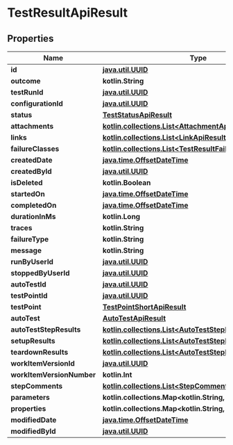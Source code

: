 
# TestResultApiResult

## Properties
| Name | Type | Description | Notes |
| ------------ | ------------- | ------------- | ------------- |
| **id** | [**java.util.UUID**](java.util.UUID.md) |  |  |
| **outcome** | **kotlin.String** |  |  |
| **testRunId** | [**java.util.UUID**](java.util.UUID.md) |  |  |
| **configurationId** | [**java.util.UUID**](java.util.UUID.md) |  |  |
| **status** | [**TestStatusApiResult**](TestStatusApiResult.md) |  |  |
| **attachments** | [**kotlin.collections.List&lt;AttachmentApiResult&gt;**](AttachmentApiResult.md) |  |  |
| **links** | [**kotlin.collections.List&lt;LinkApiResult&gt;**](LinkApiResult.md) |  |  |
| **failureClasses** | [**kotlin.collections.List&lt;TestResultFailureClassApiResult&gt;**](TestResultFailureClassApiResult.md) |  |  |
| **createdDate** | [**java.time.OffsetDateTime**](java.time.OffsetDateTime.md) |  |  |
| **createdById** | [**java.util.UUID**](java.util.UUID.md) |  |  |
| **isDeleted** | **kotlin.Boolean** |  |  |
| **startedOn** | [**java.time.OffsetDateTime**](java.time.OffsetDateTime.md) |  |  [optional] |
| **completedOn** | [**java.time.OffsetDateTime**](java.time.OffsetDateTime.md) |  |  [optional] |
| **durationInMs** | **kotlin.Long** |  |  [optional] |
| **traces** | **kotlin.String** |  |  [optional] |
| **failureType** | **kotlin.String** |  |  [optional] |
| **message** | **kotlin.String** |  |  [optional] |
| **runByUserId** | [**java.util.UUID**](java.util.UUID.md) |  |  [optional] |
| **stoppedByUserId** | [**java.util.UUID**](java.util.UUID.md) |  |  [optional] |
| **autoTestId** | [**java.util.UUID**](java.util.UUID.md) |  |  [optional] |
| **testPointId** | [**java.util.UUID**](java.util.UUID.md) |  |  [optional] |
| **testPoint** | [**TestPointShortApiResult**](TestPointShortApiResult.md) |  |  [optional] |
| **autoTest** | [**AutoTestApiResult**](AutoTestApiResult.md) |  |  [optional] |
| **autoTestStepResults** | [**kotlin.collections.List&lt;AutoTestStepResultsApiResult&gt;**](AutoTestStepResultsApiResult.md) |  |  [optional] |
| **setupResults** | [**kotlin.collections.List&lt;AutoTestStepResultsApiResult&gt;**](AutoTestStepResultsApiResult.md) |  |  [optional] |
| **teardownResults** | [**kotlin.collections.List&lt;AutoTestStepResultsApiResult&gt;**](AutoTestStepResultsApiResult.md) |  |  [optional] |
| **workItemVersionId** | [**java.util.UUID**](java.util.UUID.md) |  |  [optional] |
| **workItemVersionNumber** | **kotlin.Int** |  |  [optional] |
| **stepComments** | [**kotlin.collections.List&lt;StepCommentApiModel&gt;**](StepCommentApiModel.md) |  |  [optional] |
| **parameters** | **kotlin.collections.Map&lt;kotlin.String, kotlin.String&gt;** |  |  [optional] |
| **properties** | **kotlin.collections.Map&lt;kotlin.String, kotlin.String&gt;** |  |  [optional] |
| **modifiedDate** | [**java.time.OffsetDateTime**](java.time.OffsetDateTime.md) |  |  [optional] |
| **modifiedById** | [**java.util.UUID**](java.util.UUID.md) |  |  [optional] |



